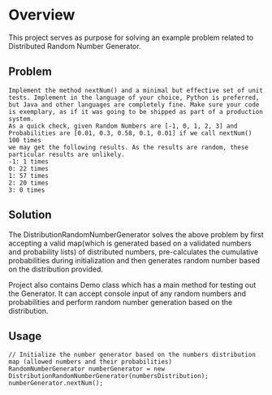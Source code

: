 # Overview
This project serves as purpose for solving an example problem related to Distributed Random Number Generator.
## Problem
```
Implement the method nextNum() and a minimal but effective set of unit tests. Implement in the language of your choice, Python is preferred,
but Java and other languages are completely fine. Make sure your code is exemplary, as if it was going to be shipped as part of a production
system.
As a quick check, given Random Numbers are [-1, 0, 1, 2, 3] and Probabilities are [0.01, 0.3, 0.58, 0.1, 0.01] if we call nextNum() 100 times
we may get the following results. As the results are random, these particular results are unlikely.
-1: 1 times
0: 22 times
1: 57 times
2: 20 times
3: 0 times
```
## Solution
The DistributionRandomNumberGenerator solves the above problem
by first accepting a valid map(which is generated based on a validated numbers and probability lists)
of distributed numbers,
pre-calculates the cumulative probabilities during initialization
and then generates random number based on the distribution provided.

Project also contains Demo class which has a main method for testing out the Generator.
It can accept console input of any random numbers and probabilities
and perform random number generation based on the distribution. 

## Usage
```
// Initialize the number generator based on the numbers distribution map (allowed numbers and their probabilities)
RandomNumberGenerator numberGenerator = new DistributionRandomNumberGenerator(numbersDistribution);
numberGenerator.nextNum();
```

